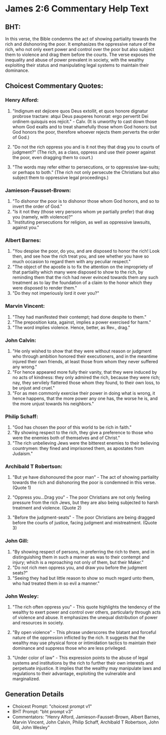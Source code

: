 # James 2:6 Commentary Help Text

## BHT:
In this verse, the Bible condemns the act of showing partiality towards the rich and dishonoring the poor. It emphasizes the oppressive nature of the rich, who not only exert power and control over the poor but also subject them to violence and drag them before the courts. The verse exposes the inequality and abuse of power prevalent in society, with the wealthy exploiting their status and manipulating legal systems to maintain their dominance.

## Choicest Commentary Quotes:
### Henry Alford:
1. "Indignum est dejicere quos Deus extollit, et quos honore dignatur probrose tractare: atqui Deus pauperes honorat: ergo pervertit Dei ordinem quisquis eos rejicit." - Calv. (It is unworthy to cast down those whom God exalts and to treat shamefully those whom God honors: but God honors the poor, therefore whoever rejects them perverts the order of God.)

2. "Do not the rich oppress you and is it not they that drag you to courts of judgment?" (The rich, as a class, oppress and use their power against the poor, even dragging them to court.)

3. "The words may refer either to persecutions, or to oppressive law-suits; or perhaps to both." (The rich not only persecute the Christians but also subject them to oppressive legal proceedings.)

### Jamieson-Fausset-Brown:
1. "To dishonor the poor is to dishonor those whom God honors, and so to invert the order of God."
2. "Is it not they (those very persons whom ye partially prefer) that drag you (namely, with violence)?"
3. "Instituting persecutions for religion, as well as oppressive lawsuits, against you."

### Albert Barnes:
1. "You despise the poor, do you, and are disposed to honor the rich! Look then, and see how the rich treat you, and see whether you have so much occasion to regard them with any peculiar respect."
2. "The object of the apostle is to fix the attention on the impropriety of that partiality which many were disposed to show to the rich, by reminding them that the rich had never evinced towards them any such treatment as to lay the foundation of a claim to the honor which they were disposed to render them."
3. "Do they not imperiously lord it over you?"

### Marvin Vincent:
1. "They had manifested their contempt; had done despite to them."
2. "The preposition kata, against, implies a power exercised for harm."
3. "The word implies violence. Hence, better, as Rev., drag."

### John Calvin:
1. "He only wished to show that they were without reason or judgment who through ambition honored their executioners, and in the meantime injured their own friends, at least those from whom they never suffered any wrong."
2. "For hence appeared more fully their vanity, that they were induced by no acts of kindness: they only admired the rich, because they were rich; nay, they servilely flattered those whom they found, to their own loss, to be unjust and cruel."
3. "For as men commonly exercise their power in doing what is wrong, it hence happens, that the more power any one has, the worse he is, and the more unjust towards his neighbors."

### Philip Schaff:
1. "God has chosen the poor of this world to be rich in faith."
2. "By showing respect to the rich, they give a preference to those who were the enemies both of themselves and of Christ."
3. "The rich unbelieving Jews were the bitterest enemies to their believing countrymen: they fined and imprisoned them, as apostates from Judaism."

### Archibald T Robertson:
1. "But ye have dishonoured the poor man" - The act of showing partiality towards the rich and dishonoring the poor is condemned in this verse. (Quote 1)

2. "Oppress you...Drag you" - The poor Christians are not only feeling pressure from the rich Jews, but they are also being subjected to harsh treatment and violence. (Quote 2)

3. "Before the judgment-seats" - The poor Christians are being dragged before the courts of justice, facing judgment and mistreatment. (Quote 3)

### John Gill:
1. "By showing respect of persons, in preferring the rich to them, and in distinguishing them in such a manner as was to their contempt and injury; which is a reproaching not only of them, but their Maker." 
2. "Do not rich men oppress you, and draw you before the judgment seats?" 
3. "Seeing they had but little reason to show so much regard unto them, who had treated them in so evil a manner."

### John Wesley:
1. "The rich often oppress you" - This quote highlights the tendency of the wealthy to exert power and control over others, particularly through acts of violence and abuse. It emphasizes the unequal distribution of power and resources in society.

2. "By open violence" - This phrase underscores the blatant and forceful nature of the oppression inflicted by the rich. It suggests that the wealthy may use physical force or intimidation tactics to maintain their dominance and suppress those who are less privileged.

3. "Under color of law" - This expression points to the abuse of legal systems and institutions by the rich to further their own interests and perpetuate injustice. It implies that the wealthy may manipulate laws and regulations to their advantage, exploiting the vulnerable and marginalized.


## Generation Details
- Choicest Prompt: "choicest prompt v1"
- BHT Prompt: "bht prompt v3"
- Commentators: "Henry Alford, Jamieson-Fausset-Brown, Albert Barnes, Marvin Vincent, John Calvin, Philip Schaff, Archibald T Robertson, John Gill, John Wesley"
